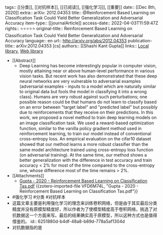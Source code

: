 tags:: [[分类]], [[对抗样本]], [[已阅读]], [[强化学习]], [[重要]]
date:: [[Dec 8th, 2020]]
extra:: arXiv: 2012.04353
title:: @Reinforcement Based Learning on Classification Task Could Yield Better Generalization and Adversarial Accuracy
item-type:: [[journalArticle]]
access-date:: 2022-04-03T11:59:47Z
rights:: ⭐⭐⭐⭐⭐
original-title:: Reinforcement Based Learning on Classification Task Could Yield Better Generalization and Adversarial Accuracy
language:: en
url:: http://arxiv.org/abs/2012.04353
publication-title:: arXiv:2012.04353 [cs]
authors:: [[Shashi Kant Gupta]]
links:: [Local library](zotero://select/library/items/FL8GB2DR), [Web library](https://www.zotero.org/users/8746250/items/FL8GB2DR)

- [[Abstract]]
	- Deep Learning has become interestingly popular in computer vision, mostly attaining near or above human-level performance in various vision tasks. But recent work has also demonstrated that these deep neural networks are very vulnerable to adversarial examples (adversarial examples - inputs to a model which are naturally similar to original data but fools the model in classifying it into a wrong class). Humans are very robust against such perturbations; one possible reason could be that humans do not learn to classify based on an error between "target label" and "predicted label" but possibly due to reinforcements that they receive on their predictions. In this work, we proposed a novel method to train deep learning models on an image classiﬁcation task. We used a reward-based optimization function, similar to the vanilla policy gradient method used in reinforcement learning, to train our model instead of conventional cross-entropy loss. An empirical evaluation on the cifar10 dataset showed that our method learns a more robust classiﬁer than the same model architecture trained using cross-entropy loss function (on adversarial training). At the same time, our method shows a better generalization with the difference in test accuracy and train accuracy < 2% for most of the time compared to the cross-entropy one, whose difference most of the time remains > 2%.
- [[Attachments]]
	- [Gupta - 2020 - Reinforcement Based Learning on Classification Tas.pdf](zotero://select/library/items/VFD6M74L) {{zotero-imported-file VFD6M74L, "Gupta - 2020 - Reinforcement Based Learning on Classification Tas.pdf"}}
- #强化学习 #分类 #对抗样本
- 这篇文章主要是利用强化学习的理念来训练卷积网络，但是由于其实最后分类精度并没有原模型精度好，所以作者为了使模型精度高于卷积网络，挑选了对抗数据这一个方面来写。最后的结果确实高于原模型，所以这种方式也是值得借鉴的。
  id:: 6251880d-b4df-48a8-b89d-778a5af1304d
- 对抗数据指的是